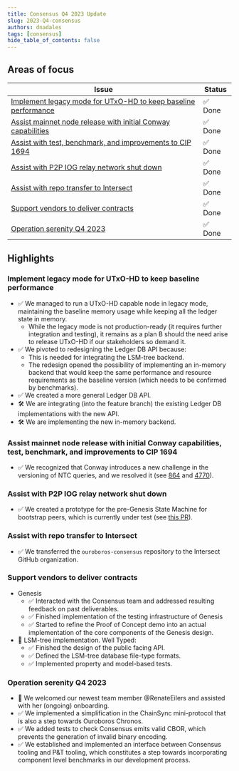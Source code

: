 ```yaml
---
title: Consensus Q4 2023 Update
slug: 2023-Q4-consensus
authors: dnadales
tags: [consensus]
hide_table_of_contents: false
---
```


## Areas of focus

| Issue                                                                 | Status  |
|-----------------------------------------------------------------------|---------|
| [Implement legacy mode for UTxO-HD to keep baseline performance][429] | ✅ Done |
| [Assist mainnet node release with initial Conway capabilities][423]   | ✅ Done |
| [Assist with test, benchmark, and improvements to CIP 1694][424]      | ✅ Done |
| [Assist with P2P IOG relay network shut down][414]                    | ✅ Done |
| [Assist with repo transfer to Intersect][425]                         | ✅ Done |
| [Support vendors to deliver contracts][427]                           | ✅ Done |
| [Operation serenity Q4 2023][415]                                     | ✅ Done |


## Highlights

### Implement legacy mode for UTxO-HD to keep baseline performance

- ✅ We managed to run a UTxO-HD capable node in legacy mode, maintaining the baseline memory usage while keeping all the ledger state in memory.
    - While the legacy mode is not production-ready (it requires further integration and testing), it remains as a plan B should the need arise to release UTxO-HD if our stakeholders so demand it.
- ✅ We pivoted to redesigning the Ledger DB API because:
    - This is needed for integrating the LSM-tree backend.
	- The redesign opened the possibility of implementing an in-memory backend that would keep the same performance and resource requirements as the baseline version (which needs to be confirmed by benchmarks).
- ✅ We created a more general Ledger DB API.
- 🛠️ We are integrating (into the feature branch) the existing Ledger DB implementations with the new API.
- 🛠️ We are implementing the new in-memory backend.

### Assist mainnet node release with initial Conway capabilities, test, benchmark, and improvements to CIP 1694

- ✅  We recognized that Conway introduces a new challenge in the versioning of NTC queries, and we resolved it (see [864][864] and [4770][4770]).

### Assist with P2P IOG relay network shut down

- ✅ We created a prototype for the pre-Genesis State Machine for bootstrap peers, which is currently under test (see [this PR][808]).

### Assist with repo transfer to Intersect

- ✅ We transferred the `ouroboros-consensus` repository to the Intersect GitHub organization.

### Support vendors to deliver contracts

- Genesis
  - ✅ Interacted with the Consensus team and addressed resulting feedback on past deliverables.
  - ✅ Finished implementation of the testing infrastructure of Genesis
  - ✅ Started to refine the Proof of Concept demo into an actual implementation of the core components of the Genesis design.
- 💾 LSM-tree implementation. Well Typed:
  - ✅ Finished the design of the public facing API.
  - ✅ Defined the LSM-tree database file-type formats.
  - ✅ Implemented property and model-based tests.

### Operation serenity Q4 2023

- 🎉 We welcomed our newest team member @RenateEilers and assisted with her (ongoing) onboarding.
- ✅ We implemented a simplification in the ChainSync mini-protocol that is also a step towards Ouroboros Chronos.
- ✅ We added tests to check Consensus emits valid CBOR, which prevents the generation of invalid binary encoding.
- ✅ We established and implemented an interface between Consensus tooling and P&T tooling, which constitutes a step towards incorporating component level benchmarks in our development process.

[429]: https://github.com/IntersectMBO/ouroboros-consensus/issues/429
[423]: https://github.com/IntersectMBO/ouroboros-consensus/issues/423
[424]: https://github.com/IntersectMBO/ouroboros-consensus/issues/424
[414]: https://github.com/IntersectMBO/ouroboros-consensus/issues/414
[425]: https://github.com/IntersectMBO/ouroboros-consensus/issues/425
[427]: https://github.com/IntersectMBO/ouroboros-consensus/issues/427
[415]: https://github.com/IntersectMBO/ouroboros-consensus/issues/415
[864]: https://github.com/IntersectMBO/ouroboros-consensus/issues/864
[4770]: https://github.com/IntersectMBO/ouroboros-network/issues/4770
[808]: https://github.com/IntersectMBO/ouroboros-consensus/pull/808
